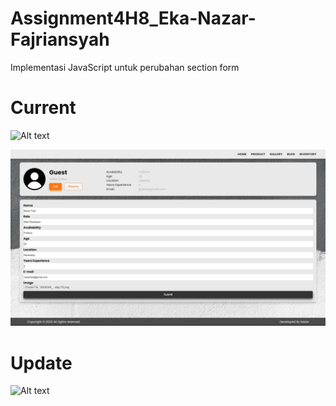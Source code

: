 # Assignment4H8_Eka-Nazar-Fajriansyah
Implementasi JavaScript untuk perubahan section form

# Current
![Alt text](image.png)

![Alt text](image-1.png)

# Update
![Alt text](image-2.png)